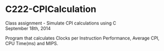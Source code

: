 # C222-CPICalculation
Class assignment - Simulate CPI calculations using C  
September 18th, 2014

Program that calculates Clocks per Instruction Performance, Average CPI, CPU Time(ms) and MIPS.
